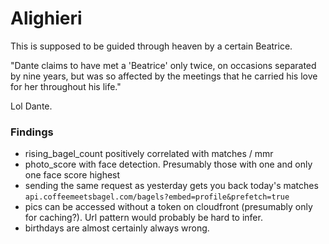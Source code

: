 # Alighieri

This is supposed to be guided through heaven by a certain Beatrice.

"Dante claims to have met a 'Beatrice' only twice, on occasions separated by nine years, but was so affected by the meetings that he carried his love for her throughout his life."

Lol Dante.

### Findings

* rising_bagel_count positively correlated with matches / mmr
* photo_score with face detection. Presumably those with one and only one face score highest
* sending the same request as yesterday gets you back today's matches `api.coffeemeetsbagel.com/bagels?embed=profile&prefetch=true` 
* pics can be accessed without a token on cloudfront (presumably only for caching?). Url pattern would probably be hard to infer.
* birthdays are almost certainly always wrong.
